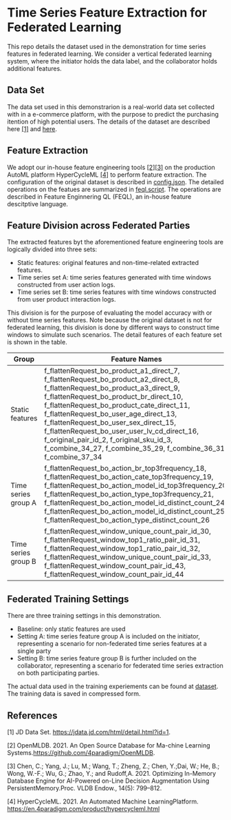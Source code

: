 # Time Series Feature Extraction for Federated Learning
This repo details the dataset used in the demonstration for time series features in federated learning. We consider a vertical federated learning system, where the initiator holds the data label, and the collaborator holds additional features.

## Data Set

The data set used in this demonstrarion is a real-world data set collected with in a e-commerce platform, with the purpose to predict the purchasing itention of high potential users. The details of the dataset are described here [[1]](#1) and [here](DATASET.md).

## Feature Extraction

We adopt our in-house feature engineering tools [[2]](#2)[[3]](#3) on the production AutoML platform HyperCycleML [[4]](#4) to perform feature extraction. The configuration of the original dataset is described in [config.json](dataset/config.json). The detailed operations on the featues are summarized in [feql.script](dataset/feql.script). The operations are described in Feature Enginnering QL (FEQL), an in-house feature descitptive language.

## Feature Division across Federated Parties

The extracted features byt the aforementioned feature engineering tools are logically divided into three sets:

- Static features: original features and non-time-related extracted features.
- Time series set A: time series features generated with time windows constructed from user action logs.
- Time series set B: time series features with time windows constructed from user product interaction logs.

This division is for the purpose of evaluating the model accuracy with or without time series features. Note because the original dataset is not for federated learning, this division is done by different ways to construct time windows to simulate such scenarios. The detail features of each feature set is shown in the table.

| Group               | Feature Names                                                |
| ------------------- | ------------------------------------------------------------ |
| Static features     | f_flattenRequest_bo_product_a1_direct_7, f_flattenRequest_bo_product_a2_direct_8, f_flattenRequest_bo_product_a3_direct_9, f_flattenRequest_bo_product_br_direct_10, f_flattenRequest_bo_product_cate_direct_11, f_flattenRequest_bo_user_age_direct_13, f_flattenRequest_bo_user_sex_direct_15, f_flattenRequest_bo_user_user_lv_cd_direct_16, f_original_pair_id_2, f_original_sku_id_3, f_combine_34_27, f_combine_35_29, f_combine_36_31, f_combine_37_34 |
| Time series group A | f_flattenRequest_bo_action_br_top3frequency_18, f_flattenRequest_bo_action_cate_top3frequency_19, f_flattenRequest_bo_action_model_id_top3frequency_20, f_flattenRequest_bo_action_type_top3frequency_21, f_flattenRequest_bo_action_model_id_distinct_count_24, f_flattenRequest_bo_action_model_id_distinct_count_25, f_flattenRequest_bo_action_type_distinct_count_26 |
| Time series group B | f_flattenRequest_window_unique_count_pair_id_30, f_flattenRequest_window_top1_ratio_pair_id_31, f_flattenRequest_window_top1_ratio_pair_id_32, f_flattenRequest_window_unique_count_pair_id_33, f_flattenRequest_window_count_pair_id_43, f_flattenRequest_window_count_pair_id_44 |

## Federated Training Settings

There are three training settings in this demonstration.

- Baseline: only static features are used
-  Setting A: time series feature group A is included on the initiator, representing a scenario for non-federated time series features at a single party
-  Setting B: time series feature group B is further included on the collaborator, representing a scenario for federated time series extraction on both participating parties. 

The actual data used in the training experiements can be found at [dataset](dataset/). The training data is saved in compressed form.

## References

<a id="1">[1]</a> JD Data Set.  https://jdata.jd.com/html/detail.html?id=1.

<a id="2">[2]</a> OpenMLDB.  2021. An  Open  Source  Database  for  Ma-chine  Learning  Systems.https://github.com/4paradigm/OpenMLDB.

<a id="3">[3]</a> Chen, C.; Yang, J.; Lu, M.; Wang, T.; Zheng, Z.; Chen, Y.;Dai, W.; He, B.; Wong, W.-F.; Wu, G.; Zhao, Y.; and Rudoff,A. 2021.  Optimizing In-Memory Database Engine for AI-Powered on-Line Decision Augmentation Using PersistentMemory.Proc. VLDB Endow., 14(5): 799–812.

<a id="4">[4]</a>  HyperCycleML.  2021.   An  Automated  Machine  LearningPlatform. https://en.4paradigm.com/product/hypercycleml.html

